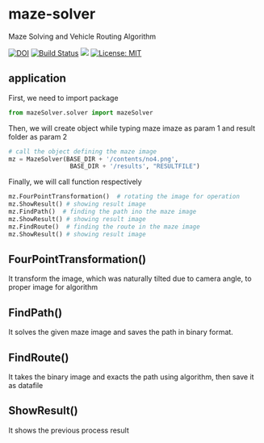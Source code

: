 # maze-solver
Maze Solving and Vehicle Routing Algorithm

[![DOI](https://zenodo.org/badge/DOI/10.5281/zenodo.2624203.svg)](https://doi.org/10.5281/zenodo.2624203)
[![Build Status](https://travis-ci.com/ieee-uv-project/maze-solver.svg?branch=master)](https://travis-ci.com/ieee-uv-project/maze-solver)
[<img src="https://img.shields.io/badge/slack-invate%20link-red.svg">](https://join.slack.com/t/uv-project/shared_invite/enQtNTk5MDA0MTE4MjQ1LWJhMjEwMDkyNDhjMDg5MDQ5NDMwZDkxMzg1NDQzMDc1NjYzZmY3MTZhMTdjOTIwN2Y4NmMyYTZlYjcyZTdkZjU)
[![License: MIT](https://img.shields.io/badge/License-MIT-yellow.svg)](https://opensource.org/licenses/MIT)

## application
First, we need to import package
```python
from mazeSolver.solver import mazeSolver
```
Then, we will create object while typing maze imaze as param 1 and result folder as param 2
```python
# call the object defining the maze image
mz = MazeSolver(BASE_DIR + '/contents/no4.png',
                 BASE_DIR + '/results', "RESULTFILE")
```
Finally, we will call function respectively
```python
mz.FourPointTransformation()  # rotating the image for operation
mz.ShowResult() # showing result image
mz.FindPath()  # finding the path ino the maze image
mz.ShowResult() # showing result image
mz.FindRoute()  # finding the route in the maze image
mz.ShowResult() # showing result image
```

## FourPointTransformation()
It transform the image, which was naturally tilted due to camera angle, to proper image for algorithm

## FindPath()
It solves the given maze image and saves the path in binary format.

## FindRoute()
It takes the binary image and exacts the path using algorithm, then save it as datafile

## ShowResult()
It shows the previous process result
